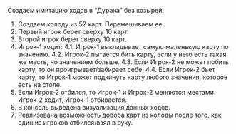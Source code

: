 Создаем имитацию ходов в “Дурака” без козырей:

1. Создаем колоду из 52 карт. Перемешиваем ее.
2. Первый игрок берет сверху 10 карт.
3. Второй игрок берет сверху 10 карт.
4. Игрок-1 ходит:
    4.1. Игрок-1 выкладывает самую маленькую карту по значению.
    4.2. Игрок-2 пытается бить карту, если у него есть такая же масть, но значением больше.
    4.3. Если Игрок-2 не может побить карту, то он проигрывает/забирает себе.
    4.4. Если Игрок-2 бьет карту, то Игрок-1 может подкинуть карту любого значения, которое есть на столе.
5. Если Игрок-2 отбился, то Игрок-1 и Игрок-2 меняются местами. Игрок-2 ходит, Игрок-1 отбивается.    
6. В консоль выведена визуализация данных ходов.
7. Реализована возможность добора карт из колоды после того, как один из игроков отбился/взял в руку.
